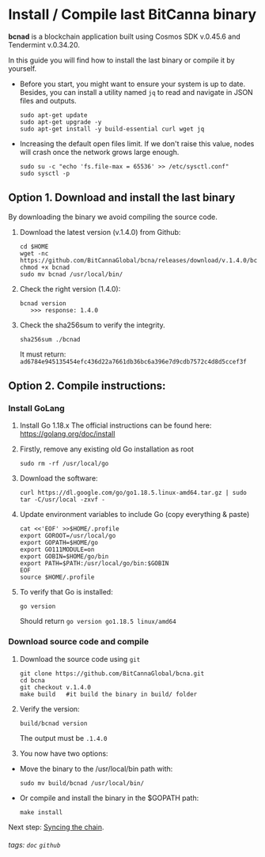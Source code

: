 # Install / Compile last BitCanna binary 
**bcnad** is a blockchain application built using Cosmos SDK v.0.45.6 and Tendermint v.0.34.20.

In this guide you will find how to install the last binary or compile it by yourself.

* Before you start, you might want to ensure your system is up to date. Besides, you can install a utility named `jq` to read and navigate in JSON files and outputs.

    ```
    sudo apt-get update
    sudo apt-get upgrade -y
    sudo apt-get install -y build-essential curl wget jq
    ```
* Increasing the default open files limit.
If we don't raise this value, nodes will crash once the network grows large enough.
    ```
    sudo su -c "echo 'fs.file-max = 65536' >> /etc/sysctl.conf"
    sudo sysctl -p
    ```
## Option 1. Download and install the last binary 
By downloading the binary we avoid compiling the source code.
1. Download the latest version (v.1.4.0) from Github:
    ```
    cd $HOME
    wget -nc https://github.com/BitCannaGlobal/bcna/releases/download/v.1.4.0/bcnad
    chmod +x bcnad
    sudo mv bcnad /usr/local/bin/
    ```
2. Check the right version (1.4.0): 
    ```
    bcnad version
       >>> response: 1.4.0
    ```
    
3. Check the sha256sum to verify the integrity. 
    ```
    sha256sum ./bcnad
    ```
    It must return: `ad6784e945135454efc436d22a7661db36bc6a396e7d9cdb7572c4d8d5ccef3f`


## Option 2. Compile instructions: 
### Install GoLang

1. Install Go 1.18.x 
The official instructions can be found here: https://golang.org/doc/install

2. Firstly, remove any existing old Go installation as root
    ```
    sudo rm -rf /usr/local/go
    ``` 
3. Download the software:
    ```
    curl https://dl.google.com/go/go1.18.5.linux-amd64.tar.gz | sudo tar -C/usr/local -zxvf -
    ```
4. Update environment variables to include Go (copy everything & paste)
    ```
    cat <<'EOF' >>$HOME/.profile
    export GOROOT=/usr/local/go
    export GOPATH=$HOME/go
    export GO111MODULE=on
    export GOBIN=$HOME/go/bin
    export PATH=$PATH:/usr/local/go/bin:$GOBIN
    EOF
    source $HOME/.profile
    ```
5. To verify that Go is installed:
    ``` 
    go version
    ```
    Should return `go version go1.18.5 linux/amd64`

### Download source code and compile
1. Download the source code using `git`
    ```
    git clone https://github.com/BitCannaGlobal/bcna.git
    cd bcna
    git checkout v.1.4.0
    make build   #it build the binary in build/ folder
    ```
2. Verify the version:
    ```
    build/bcnad version
    ```
    The output must be `.1.4.0`

3. You now have two options:
* Move the binary to the /usr/local/bin path with: 
    ```
    sudo mv build/bcnad /usr/local/bin/
    ```
* Or compile and install the binary in the $GOPATH path:  
    ```
    make install
    ```
Next step: [Syncing the chain](https://github.com/BitCannaGlobal/bcna/blob/main/README.md#2-Sync-the-chain). 











###### tags: `doc` `github`
